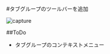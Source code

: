 #タブグループのツールバーを追加

![capture](http://cache.gyazo.com/3f1853b043ddafacf888604d215aad1c.png "Pano Toolbar")

##ToDo

 * タブグループのコンテキストメニュー

